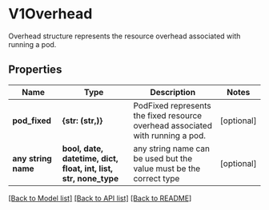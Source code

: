 # V1Overhead

Overhead structure represents the resource overhead associated with running a pod.

## Properties
Name | Type | Description | Notes
------------ | ------------- | ------------- | -------------
**pod_fixed** | **{str: (str,)}** | PodFixed represents the fixed resource overhead associated with running a pod. | [optional] 
**any string name** | **bool, date, datetime, dict, float, int, list, str, none_type** | any string name can be used but the value must be the correct type | [optional]

[[Back to Model list]](../README.md#documentation-for-models) [[Back to API list]](../README.md#documentation-for-api-endpoints) [[Back to README]](../README.md)


